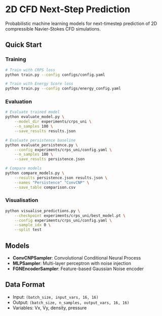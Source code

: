 # 2D CFD Next-Step Prediction

Probabilistic machine learning models for next-timestep prediction of 2D compressible Navier-Stokes CFD simulations.

## Quick Start

### Training

```bash
# Train with CRPS loss
python train.py --config configs/config.yaml

# Train with Energy Score loss
python train.py --config configs/energy_config.yaml
```

### Evaluation

```bash
# Evaluate trained model
python evaluate_model.py \
    --model_dir experiments/crps_uni \
    --n_samples 100 \
    --save_results results.json

# Evaluate persistence baseline
python evaluate_persistence.py \
    --config experiments/crps_uni/config.yaml \
    --n_samples 100 \
    --save_results persistence.json

# Compare models
python compare_models.py \
    --results persistence.json results.json \
    --names "Persistence" "ConvCNP" \
    --save_table comparison.csv
```

### Visualisation

```bash
python visualise_predictions.py \
    --checkpoint experiments/crps_uni/best_model.pt \
    --config experiments/crps_uni/config.yaml \
    --sample_idx 0 \
    --split test
```

## Models

- **ConvCNPSampler**: Convolutional Conditional Neural Process
- **MLPSampler**: Multi-layer perceptron with noise injection
- **FGNEncoderSampler**: Feature-based Gaussian Noise encoder

## Data Format

- Input: `(batch_size, input_vars, 16, 16)`
- Output: `(batch_size, n_samples, output_vars, 16, 16)`
- Variables: Vx, Vy, density, pressure
